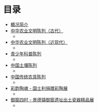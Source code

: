 # 目录

- [概况简介](./README.md)
- [中华农业文明陈列（古代）]()
    - []()
- [中华农业文明陈列（近现代）]()
    - []()
- [青少年科普陈列]()
    - []()
- [中国土壤陈列]()
    - []()
- [中国传统农具陈列]()
    - []()
- [彩韵陶魂 - 国士利捐赠彩陶展]()
    - []()
- [御窑四时 - 景德镇御窑遗址出土瓷器精品展]()
    - []()
